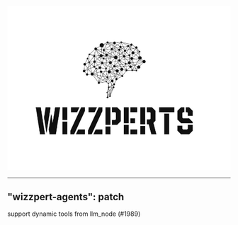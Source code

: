 ![Wizzpert Logo](wizzpert-plugins/assets/logo.png)

---
"wizzpert-agents": patch
---

support dynamic tools from llm_node (#1989)
